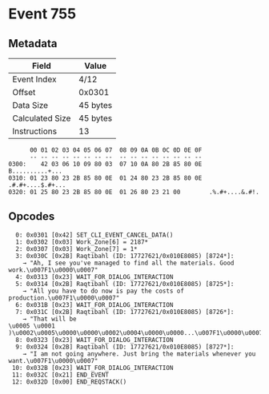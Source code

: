 # Event 755

## Metadata

| Field           | Value    |
|-----------------|----------|
| Event Index     | 4/12     |
| Offset          | 0x0301   |
| Data Size       | 45 bytes |
| Calculated Size | 45 bytes |
| Instructions    | 13       |

```
      00 01 02 03 04 05 06 07  08 09 0A 0B 0C 0D 0E 0F
      -- -- -- -- -- -- -- --  -- -- -- -- -- -- -- --
0300:    42 03 06 10 09 80 03  07 10 0A 80 2B 85 80 0E   B..........+...
0310: 01 23 80 23 2B 85 80 0E  01 24 80 23 2B 85 80 0E  .#.#+....$.#+...
0320: 01 25 80 23 2B 85 80 0E  01 26 80 23 21 00        .%.#+....&.#!.  
```

## Opcodes

```
  0: 0x0301 [0x42] SET_CLI_EVENT_CANCEL_DATA()
  1: 0x0302 [0x03] Work_Zone[6] = 2187*
  2: 0x0307 [0x03] Work_Zone[7] = 1*
  3: 0x030C [0x2B] Raqtibahl (ID: 17727621/0x010E8085) [8724*]:
    → "Ah, I see you've managed to find all the materials. Good work.\u007F1\u0000\u0007"
  4: 0x0313 [0x23] WAIT_FOR_DIALOG_INTERACTION
  5: 0x0314 [0x2B] Raqtibahl (ID: 17727621/0x010E8085) [8725*]:
    → "All you have to do now is pay the costs of production.\u007F1\u0000\u0007"
  6: 0x031B [0x23] WAIT_FOR_DIALOG_INTERACTION
  7: 0x031C [0x2B] Raqtibahl (ID: 17727621/0x010E8085) [8726*]:
    → "That will be 
\u0005 \u0001	)\u0002\u0005\u0000\u0000\u0002\u0004\u0000\u0000...\u007F1\u0000\u0007"
  8: 0x0323 [0x23] WAIT_FOR_DIALOG_INTERACTION
  9: 0x0324 [0x2B] Raqtibahl (ID: 17727621/0x010E8085) [8727*]:
    → "I am not going anywhere. Just bring the materials whenever you want.\u007F1\u0000\u0007"
 10: 0x032B [0x23] WAIT_FOR_DIALOG_INTERACTION
 11: 0x032C [0x21] END_EVENT
 12: 0x032D [0x00] END_REQSTACK()
```
